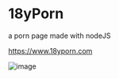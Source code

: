 # 18yPorn
a porn page made with nodeJS

https://www.18yporn.com

![image](https://user-images.githubusercontent.com/41095555/157373635-d77cb68f-5c65-4b24-ac64-676b4e1e03c1.png)
